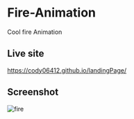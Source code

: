# Fire-Animation

Cool fire Animation

## Live site

https://cody06412.github.io/landingPage/

## Screenshot

![fire](https://user-images.githubusercontent.com/71552773/223352634-e535f4c3-3b28-425d-8f16-3205aa1e41fd.PNG)
